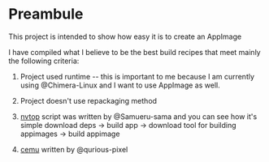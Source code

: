 # Preambule
This project is intended to show how easy it is to create an AppImage

I have compiled what I believe to be the best build recipes that meet mainly the following criteria:
1. Project used runtime -- this is important to me because I am currently using @Chimera-Linux and I want to use AppImage as well.
2. Project doesn't use repackaging method

1. [nvtop](https://github.com/Samueru-sama/nvtop/blob/master/AppImage/make_appimage.sh) script was written by @Samueru-sama and you can see how it's simple download deps -> build app -> download tool for building appimages -> build appimage
2. [cemu](https://github.com/cemu-project/Cemu/blob/main/dist/linux/appimage.sh) written by @qurious-pixel
